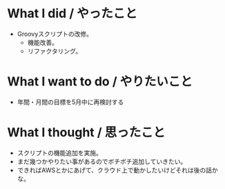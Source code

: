 # What I did / やったこと
- Groovyスクリプトの改修。
  - 機能改善。
  - リファクタリング。

# What I want to do / やりたいこと
- 年間・月間の目標を5月中に再検討する

# What I thought / 思ったこと
- スクリプトの機能追加を実施。
- まだ幾つかやりたい事があるのでボチボチ追加していきたい。
- できればAWSとかにあげて、クラウド上で動かしたいけどそれは後の話かな。
